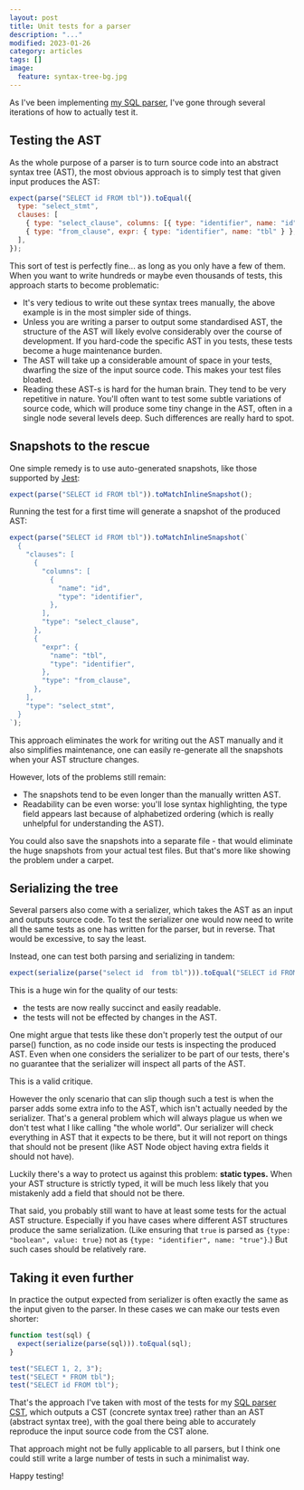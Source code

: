 ```yaml
---
layout: post
title: Unit tests for a parser
description: "..."
modified: 2023-01-26
category: articles
tags: []
image:
  feature: syntax-tree-bg.jpg
---
```


As I've been implementing [my SQL parser][sql-parser-cst],
I've gone through several iterations of how to actually test it.

## Testing the AST

As the whole purpose of a parser is to turn source code into an abstract syntax tree (AST),
the most obvious approach is to simply test that given input produces the AST:

```js
expect(parse("SELECT id FROM tbl")).toEqual({
  type: "select_stmt",
  clauses: [
    { type: "select_clause", columns: [{ type: "identifier", name: "id" }] },
    { type: "from_clause", expr: { type: "identifier", name: "tbl" } },
  ],
});
```

This sort of test is perfectly fine... as long as you only have a few of them.
When you want to write hundreds or maybe even thousands of tests,
this approach starts to become problematic:

- It's very tedious to write out these syntax trees manually,
  the above example is in the most simpler side of things.
- Unless you are writing a parser to output some standardised
  AST, the structure of the AST will likely evolve considerably
  over the course of development. If you hard-code the specific
  AST in you tests, these tests become a huge maintenance burden.
- The AST will take up a considerable amount of space
  in your tests, dwarfing the size of the input source code.
  This makes your test files bloated.
- Reading these AST-s is hard for the human brain.
  They tend to be very repetitive in nature.
  You'll often want to test some subtle variations of source code,
  which will produce some tiny change in the AST,
  often in a single node several levels deep.
  Such differences are really hard to spot.

## Snapshots to the rescue

One simple remedy is to use auto-generated snapshots, like those supported by [Jest][]:

```js
expect(parse("SELECT id FROM tbl")).toMatchInlineSnapshot();
```

Running the test for a first time will generate a snapshot of the produced AST:

```js
expect(parse("SELECT id FROM tbl")).toMatchInlineSnapshot(`
  {
    "clauses": [
      {
        "columns": [
          {
            "name": "id",
            "type": "identifier",
          },
        ],
        "type": "select_clause",
      },
      {
        "expr": {
          "name": "tbl",
          "type": "identifier",
        },
        "type": "from_clause",
      },
    ],
    "type": "select_stmt",
  }
`);
```

This approach eliminates the work for writing out the AST manually
and it also simplifies maintenance, one can easily re-generate all the snapshots
when your AST structure changes.

However, lots of the problems still remain:

- The snapshots tend to be even longer than the manually written AST.
- Readability can be even worse: you'll lose syntax highlighting,
  the type field appears last because of alphabetized ordering
  (which is really unhelpful for understanding the AST).

You could also save the snapshots into a separate file -
that would eliminate the huge snapshots from your actual test files.
But that's more like showing the problem under a carpet.

## Serializing the tree

Several parsers also come with a serializer, which takes the AST as
an input and outputs source code. To test the serializer one would now need
to write all the same tests as one has written for the parser, but in reverse.
That would be excessive, to say the least.

Instead, one can test both parsing and serializing in tandem:

```js
expect(serialize(parse("select id  from tbl"))).toEqual("SELECT id FROM tbl");
```

This is a huge win for the quality of our tests:

- the tests are now really succinct and easily readable.
- the tests will not be effected by changes in the AST.

One might argue that tests like these don't properly test the output of our parse() function,
as no code inside our tests is inspecting the produced AST.
Even when one considers the serializer to be part of our tests,
there's no guarantee that the serializer will inspect all parts of the AST.

This is a valid critique.

However the only scenario that can slip though such a test
is when the parser adds some extra info to the AST,
which isn't actually needed by the serializer.
That's a general problem which will always plague us when
we don't test what I like calling "the whole world".
Our serializer will check everything in AST that it expects
to be there, but it will not report on things that should not be present
(like AST Node object having extra fields it should not have).

Luckily there's a way to protect us against this problem: **static types.**
When your AST structure is strictly typed,
it will be much less likely that you mistakenly add a field that should not be there.

That said, you probably still want to have at least some tests for the actual AST structure.
Especially if you have cases where different AST structures produce the same serialization.
(Like ensuring that `true` is parsed as `{type: "boolean", value: true}`
not as `{type: "identifier", name: "true"}`.)
But such cases should be relatively rare.

## Taking it even further

In practice the output expected from serializer
is often exactly the same as the input given to the parser.
In these cases we can make our tests even shorter:

```js
function test(sql) {
  expect(serialize(parse(sql))).toEqual(sql);
}

test("SELECT 1, 2, 3");
test("SELECT * FROM tbl");
test("SELECT id FROM tbl");
```

That's the approach I've taken with most of the tests for my [SQL parser CST][sql-parser-cst],
which outputs a CST (concrete syntax tree) rather than an AST (abstract syntax tree),
with the goal there being able to accurately reproduce the input source code from the CST alone.

That approach might not be fully applicable to all parsers,
but I think one could still write a large number of tests in such a minimalist way.

Happy testing!

[sql-parser-cst]: https://github.com/nene/sql-parser-cst
[jest]: https://jestjs.io/
